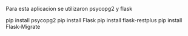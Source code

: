 Para esta aplicacion se utilizaron psycopg2 y flask

pip install psycopg2
pip install Flask
pip install flask-restplus
pip install Flask-Migrate